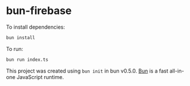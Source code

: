 # bun-firebase

To install dependencies:

```bash
bun install
```

To run:

```bash
bun run index.ts
```

This project was created using `bun init` in bun v0.5.0. [Bun](https://bun.sh) is a fast all-in-one JavaScript runtime.
